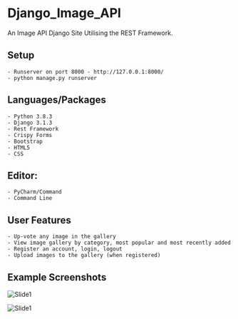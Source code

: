 # Django_Image_API

An Image API Django Site Utilising the REST Framework.

## Setup

    - Runserver on port 8000 - http://127.0.0.1:8000/
    - python manage.py runserver

## Languages/Packages

    - Python 3.8.3
    - Django 3.1.3
    - Rest Framework
    - Crispy Forms
    - Bootstrap
    - HTML5
    - CSS

## Editor:

    - PyCharm/Command
    - Command Line

## User Features

    - Up-vote any image in the gallery
    - View image gallery by category, most popular and most recently added
    - Register an account, login, logout
    - Upload images to the gallery (when registered)

## Example Screenshots

![Slide1](https://user-images.githubusercontent.com/72507931/103502735-1746e280-4e4a-11eb-9167-2eeccf0c7637.JPG)

![Slide1](https://user-images.githubusercontent.com/72507931/103502923-b370e980-4e4a-11eb-85ba-e4fee10c185f.JPG)

